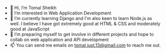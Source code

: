 - 👋 Hi, I’m Tomal Sheikh
- 👀 I’m interested in Web Application Development
- 🌱 I’m currently learning Django and I'm also keen to learn Node.js as well. I believe I have got extremely good at HTML & CSS and moderately good at JavaScript
- 💞️ I’m preparing myself to get involve in different projects and hope to collab on web application and API development
- 📫 You can send me emails on tomal.just.13@gmail.com to reach me out.

<!---
tomal-sheikh03/tomal-sheikh03 is a ✨ special ✨ repository because its `README.md` (this file) appears on your GitHub profile.
You can click the Preview link to take a look at your changes.
--->

